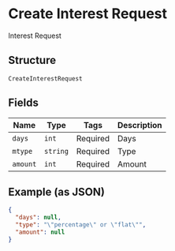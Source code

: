 
# Create Interest Request

Interest Request

## Structure

`CreateInterestRequest`

## Fields

| Name | Type | Tags | Description |
|  --- | --- | --- | --- |
| `days` | `int` | Required | Days |
| `mtype` | `string` | Required | Type |
| `amount` | `int` | Required | Amount |

## Example (as JSON)

```json
{
  "days": null,
  "type": "\"percentage\" or \"flat\"",
  "amount": null
}
```

